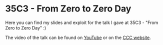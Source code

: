 # 35C3 - From Zero to Zero Day
Here you can find my slides and exploit for the talk I gave at 35C3 - "From Zero to Zero Day" :)

The video of the talk can be found on [YouTube](https://www.youtube.com/watch?v=xp1YDOtWohw) or on the [CCC website](https://media.ccc.de/v/35c3-9657-from_zero_to_zero_day).
